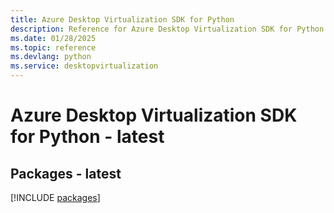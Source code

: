 ```yaml
---
title: Azure Desktop Virtualization SDK for Python
description: Reference for Azure Desktop Virtualization SDK for Python
ms.date: 01/28/2025
ms.topic: reference
ms.devlang: python
ms.service: desktopvirtualization
---
```

# Azure Desktop Virtualization SDK for Python - latest
## Packages - latest
[!INCLUDE [packages](desktop-virtualization-index.md)]